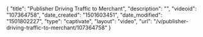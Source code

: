 {
    "title": "Publisher Driving Traffic to Merchant",
    "description": "",
    "videoid": "107364758",
    "date_created": "1501603451",
    "date_modified": "1501802227",
    "type": "captivate",
    "layout": "video",
    "url": "\/v\/publisher-driving-traffic-to-merchant\/107364758"
}